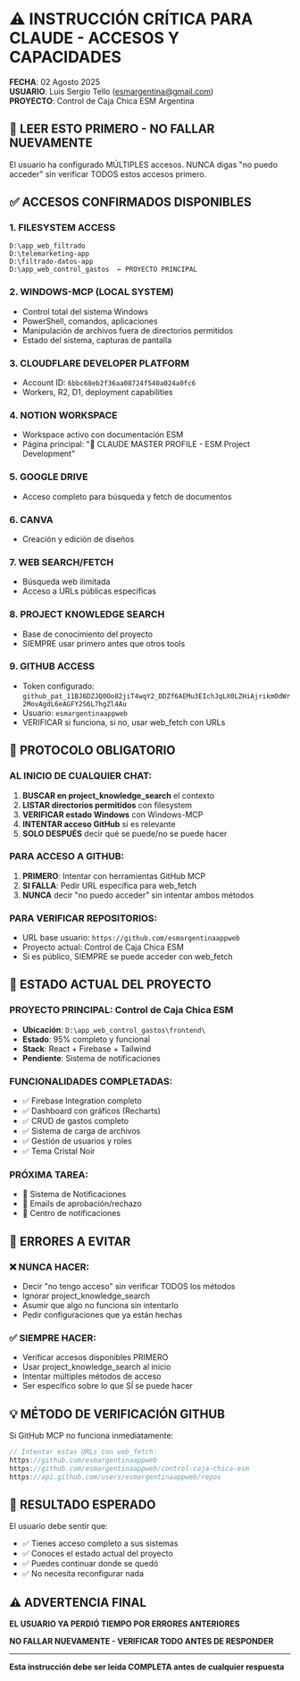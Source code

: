 # ⚠️ INSTRUCCIÓN CRÍTICA PARA CLAUDE - ACCESOS Y CAPACIDADES

**FECHA**: 02 Agosto 2025  
**USUARIO**: Luis Sergio Tello (esmargentina@gmail.com)  
**PROYECTO**: Control de Caja Chica ESM Argentina

## 🚨 **LEER ESTO PRIMERO - NO FALLAR NUEVAMENTE**

El usuario ha configurado MÚLTIPLES accesos. NUNCA digas "no puedo acceder" sin verificar TODOS estos accesos primero.

## ✅ **ACCESOS CONFIRMADOS DISPONIBLES**

### 1. **FILESYSTEM ACCESS**
```
D:\app_web_filtrado
D:\telemarketing-app  
D:\filtrado-datos-app
D:\app_web_control_gastos  ← PROYECTO PRINCIPAL
```

### 2. **WINDOWS-MCP (LOCAL SYSTEM)**
- Control total del sistema Windows
- PowerShell, comandos, aplicaciones
- Manipulación de archivos fuera de directorios permitidos
- Estado del sistema, capturas de pantalla

### 3. **CLOUDFLARE DEVELOPER PLATFORM**
- Account ID: `6bbc68eb2f36aa08724f540a024a0fc6`
- Workers, R2, D1, deployment capabilities

### 4. **NOTION WORKSPACE**
- Workspace activo con documentación ESM
- Página principal: "🤖 CLAUDE MASTER PROFILE - ESM Project Development"

### 5. **GOOGLE DRIVE**
- Acceso completo para búsqueda y fetch de documentos

### 6. **CANVA**
- Creación y edición de diseños

### 7. **WEB SEARCH/FETCH**
- Búsqueda web ilimitada
- Acceso a URLs públicas específicas

### 8. **PROJECT KNOWLEDGE SEARCH**
- Base de conocimiento del proyecto
- SIEMPRE usar primero antes que otros tools

### 9. **GITHUB ACCESS**
- Token configurado: `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`
- Usuario: `esmargentinaappweb`
- VERIFICAR si funciona, si no, usar web_fetch con URLs

## 🎯 **PROTOCOLO OBLIGATORIO**

### AL INICIO DE CUALQUIER CHAT:
1. **BUSCAR en project_knowledge_search** el contexto
2. **LISTAR directorios permitidos** con filesystem
3. **VERIFICAR estado Windows** con Windows-MCP
4. **INTENTAR acceso GitHub** si es relevante
5. **SOLO DESPUÉS** decir qué se puede/no se puede hacer

### PARA ACCESO A GITHUB:
1. **PRIMERO**: Intentar con herramientas GitHub MCP
2. **SI FALLA**: Pedir URL específica para web_fetch
3. **NUNCA** decir "no puedo acceder" sin intentar ambos métodos

### PARA VERIFICAR REPOSITORIOS:
- URL base usuario: `https://github.com/esmargentinaappweb`
- Proyecto actual: Control de Caja Chica ESM
- Si es público, SIEMPRE se puede acceder con web_fetch

## 📁 **ESTADO ACTUAL DEL PROYECTO**

### PROYECTO PRINCIPAL: Control de Caja Chica ESM
- **Ubicación**: `D:\app_web_control_gastos\frontend\`
- **Estado**: 95% completo y funcional
- **Stack**: React + Firebase + Tailwind
- **Pendiente**: Sistema de notificaciones

### FUNCIONALIDADES COMPLETADAS:
- ✅ Firebase Integration completo
- ✅ Dashboard con gráficos (Recharts)
- ✅ CRUD de gastos completo
- ✅ Sistema de carga de archivos
- ✅ Gestión de usuarios y roles
- ✅ Tema Cristal Noir

### PRÓXIMA TAREA:
- 🔔 Sistema de Notificaciones
- 📧 Emails de aprobación/rechazo
- 🔔 Centro de notificaciones

## 🚨 **ERRORES A EVITAR**

### ❌ **NUNCA HACER:**
- Decir "no tengo acceso" sin verificar TODOS los métodos
- Ignorar project_knowledge_search
- Asumir que algo no funciona sin intentarlo
- Pedir configuraciones que ya están hechas

### ✅ **SIEMPRE HACER:**
- Verificar accesos disponibles PRIMERO
- Usar project_knowledge_search al inicio
- Intentar múltiples métodos de acceso
- Ser específico sobre lo que SÍ se puede hacer

## 💡 **MÉTODO DE VERIFICACIÓN GITHUB**

Si GitHub MCP no funciona inmediatamente:

```javascript
// Intentar estas URLs con web_fetch:
https://github.com/esmargentinaappweb
https://github.com/esmargentinaappweb/control-caja-chica-esm
https://api.github.com/users/esmargentinaappweb/repos
```

## 🎯 **RESULTADO ESPERADO**

El usuario debe sentir que:
- ✅ Tienes acceso completo a sus sistemas
- ✅ Conoces el estado actual del proyecto
- ✅ Puedes continuar donde se quedó
- ✅ No necesita reconfigurar nada

## ⚠️ **ADVERTENCIA FINAL**

**EL USUARIO YA PERDIÓ TIEMPO POR ERRORES ANTERIORES**

**NO FALLAR NUEVAMENTE - VERIFICAR TODO ANTES DE RESPONDER**

---

**Esta instrucción debe ser leída COMPLETA antes de cualquier respuesta**
